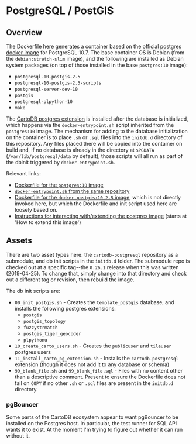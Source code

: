 # PostgreSQL / PostGIS

## Overview

The Dockerfile here generates a container based on the [official postgres docker image](https://hub.docker.com/_/postgres) for PostgreSQL 10.7. The base container OS is Debian (from the `debian:stretch-slim` image), and the following are installed as Debian system packages (on top of those installed in the base `postgres:10` image):

* `postgresql-10-postgis-2.5`
* `postgresql-10-postgis-2.5-scripts`
* `postgresql-server-dev-10`
* `postgis`
* `postgresql-plpython-10`
* `make`

The [CartoDB postgres extension](https://github.com/CartoDB/cartodb-postgresql) is installed after the database is initialized, which happens via the `docker-entrypoint.sh` script inherited from the `postgres:10` image. The mechanism for adding to the database initialization on the container is to place `.sh` or `.sql` files into the `initdb.d` directory of this repository. Any files placed there will be copied into the container on build and, if no database is already in the directory at `$PGDATA` (`/var/lib/postgresql/data` by default), those scripts will all run as part of the dbinit triggered by `docker-entrypoint.sh`.

Relevant links:

* [Dockerfile for the `postgres:10` image](https://github.com/docker-library/postgres/blob/85aadc08c347cd20f199902c4b8b4f736341c3b8/10/Dockerfile)
* [`docker-entrypoint.sh` from the same repository](https://github.com/docker-library/postgres/blob/85aadc08c347cd20f199902c4b8b4f736341c3b8/10/docker-entrypoint.sh)
* [Dockerfile for the `docker-postgis:10-2.5` image](https://github.com/appropriate/docker-postgis/blob/master/10-2.5/Dockerfile), which is not directly invoked here, but which the Dockerfile and init script used here are loosely based on.
* [Instructions for interacting with/extending the postgres image](https://hub.docker.com/_/postgres) (starts at 'How to extend this image')

## Assets

There are two asset types here: the `cartodb-postgresql` repository as a submodule, and db init scripts in the `initdb.d` folder. The submodule repo is checked out at a specific tag--the `0.26.1` release when this was written (2019-04-25). To change that, simply change into that directory and check out a different tag or revision, then rebuild the image.

The db init scripts are:

* `00_init_postgis.sh` - Creates the `template_postgis` database, and installs the following postgres extensions:
    * `postgis`
    * `postgis_topology`
    * `fuzzystrmatch`
    * `postgis_tiger_geocoder`
    * `plpythonu`
* `10_create_carto_users.sh` - Creates the `publicuser` and `tileuser` postgres users
* `11_install_carto_pg_extension.sh` - Installs the `cartodb-postgresql` extension (though it does not add it to any database or schema)
* `99_blank_file.sh` and `99_blank_file.sql` - Files with no content other than a descriptive comment. Present to ensure the Dockerfile does not fail on `COPY` if no other `.sh` or `.sql` files are present in the `initdb.d` directory.

### pgBouncer

Some parts of the CartoDB ecosystem appear to want pgBouncer to be installed on the Postgres host. In particular, the test runner for SQL API wants it to exist. At the moment I'm trying to figure out whether it can run without it.

